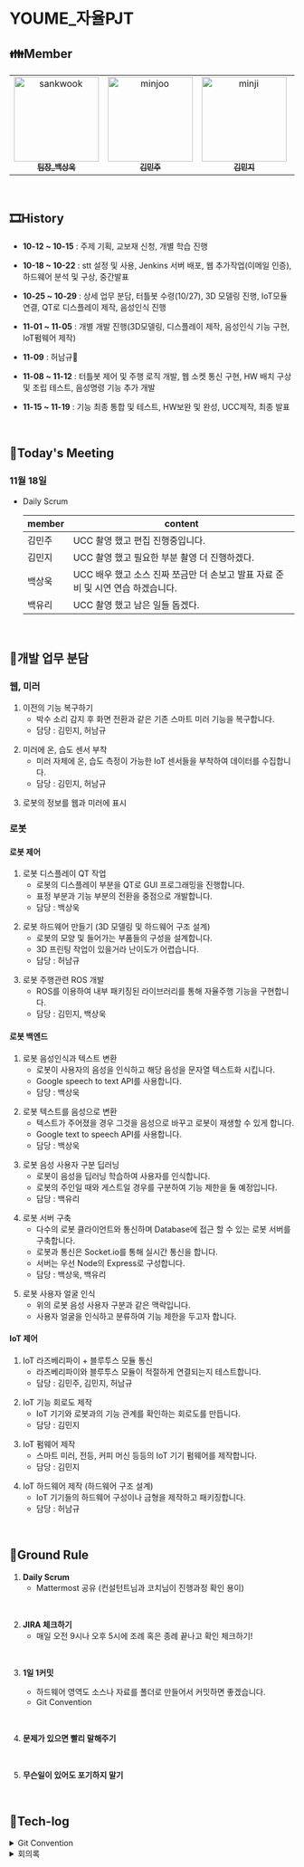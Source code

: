 # YOUME\_자율PJT

## **👪Member**

<table>
  <tr>
  <td align="center"><a href="https://lab.ssafy.com/oogab"><img alt="sankwook" src="https://user-images.githubusercontent.com/48434764/130107140-fbbb49a0-3004-441c-b9d0-98ee32dc17bd.png" width="150px;" /><br /><sub><b>팀장_백상욱</b></sub></a><br /></td>
    <td align="center"><a href="https://lab.ssafy.com/minjoo0112"><img alt="minjoo" src="https://user-images.githubusercontent.com/48434764/130104515-3ea67786-79e7-4e8b-824b-e553a0f3ec8b.png" width="150px;"/><br /><sub><b>김민주</b></sub></a><br /></td>
  <td align="center"><a href="https://lab.ssafy.com/kimminji0527"><img alt="minji" src="https://user-images.githubusercontent.com/48434764/130106965-62d4e73d-f3dc-4899-a331-0a1e549089f8.png" width="150px;" /><br /><sub><b>김민지</b></sub></a><br /></td>
    <td align="center"><a href="https://lab.ssafy.com/chsem145"><img alt="yuri" src="https://user-images.githubusercontent.com/48434764/130107209-358a270f-d2dc-4462-a056-5ac90d3fef20.png" width="150px;" /><br /><sub><b>백유리</b></sub></a><br /></td>
  </tr>
</table>
<br/>

## **🎞History**

- **10-12 ~ 10-15** : 주제 기획, 교보재 신청, 개별 학습 진행
- **10-18 ~ 10-22** : stt 설정 및 사용, Jenkins 서버 배포, 웹 추가작업(이메일 인증), 하드웨어 분석 및 구상, 중간발표
- **10-25 ~ 10-29** : 상세 업무 분담, 터틀봇 수령(10/27), 3D 모델링 진행, IoT모듈 연결, QT로 디스플레이 제작, 음성인식 진행
- **11-01 ~ 11-05** : 개별 개발 진행(3D모델링, 디스플레이 제작, 음성인식 기능 구현, IoT펌웨어 제작)
- **11-09** : 허남규🎉
- **11-08 ~ 11-12** : 터틀봇 제어 및 주행 로직 개발, 웹 소켓 통신 구현, HW 배치 구상 및 조립 테스트, 음성명령 기능 추가 개발
- **11-15 ~ 11-19** : 기능 최종 통합 및 테스트, HW보완 및 완성, UCC제작, 최종 발표

  <br/>

## **📝Today's Meeting**

### 11월 18일

- Daily Scrum

  | member | content                                                                          |
  | ------ | -------------------------------------------------------------------------------- |
  | 김민주 | UCC 촬영 했고 편집 진행중입니다.                                                 |
  | 김민지 | UCC 촬영 했고 필요한 부분 촬영 더 진행하겠다.                                    |
  | 백상욱 | UCC 배우 했고 소스 진짜 쪼금만 더 손보고 발표 자료 준비 및 시연 연습 하겠습니다. |
  | 백유리 | UCC 촬영 했고 남은 일들 돕겠다.                                                  |

<br/>

## **🌝개발 업무 분담**

### **웹, 미러**

1. 이전의 기능 복구하기
   - 박수 소리 감지 후 화면 전환과 같은 기존 스마트 미러 기능을 복구합니다.
   - 담당 : 김민지, 허남규

<!-- <br/> -->

2. 미러에 온, 습도 센서 부착
   - 미러 자체에 온, 습도 측정이 가능한 IoT 센서들을 부착하여 데이터를 수집합니다.
   - 담당 : 김민지, 허남규

<!-- <br/> -->

3. 로봇의 정보를 웹과 미러에 표시

### **로봇**

#### **로봇 제어**

1. 로봇 디스플레이 QT 작업
   - 로봇의 디스플레이 부분을 QT로 GUI 프로그래밍을 진행합니다.
   - 표정 부분과 기능 부분의 전환을 중점으로 개발합니다.
   - 담당 : 백상욱

<!-- <br/> -->

2. 로봇 하드웨어 만들기 (3D 모델링 및 하드웨어 구조 설계)
   - 로봇의 모양 및 들어가는 부품들의 구성을 설계합니다.
   - 3D 프린팅 작업이 있을거라 난이도가 어렵습니다.
   - 담당 : 허남규

<!-- <br/> -->

3. 로봇 주행관련 ROS 개발
   - ROS를 이용하여 내부 패키징된 라이브러리를 통해 자율주행 기능을 구현합니다.
   - 담당 : 김민지, 백상욱

#### **로봇 백엔드**

1. 로봇 음성인식과 텍스트 변환
   - 로봇이 사용자의 음성을 인식하고 해당 음성을 문자열 텍스트화 시킵니다.
   - Google speech to text API를 사용합니다.
   - 담당 : 백상욱

  <!-- <br/> -->

2. 로봇 텍스트를 음성으로 변환
   - 텍스트가 주어졌을 경우 그것을 음성으로 바꾸고 로봇이 재생할 수 있게 합니다.
   - Google text to speech API를 사용합니다.
   - 담당 : 백상욱

  <!-- <br/> -->

3. 로봇 음성 사용자 구분 딥러닝
   - 로봇이 음성을 딥러닝 학습하여 사용자를 인식합니다.
   - 로봇의 주인일 때와 게스트일 경우를 구분하여 기능 제한을 둘 예정입니다.
   - 담당 : 백유리

  <!-- <br/> -->

4. 로봇 서버 구축
   - 다수의 로봇 클라이언트와 통신하며 Database에 접근 할 수 있는 로봇 서버를 구축합니다.
   - 로봇과 통신은 Socket.io를 통해 실시간 통신을 합니다.
   - 서버는 우선 Node의 Express로 구성합니다.
   - 담당 : 백상욱, 백유리

  <!-- <br/> -->

5. 로봇 사용자 얼굴 인식
   - 위의 로봇 음성 사용자 구분과 같은 맥락입니다.
   - 사용자 얼굴을 인식하고 분류하여 기능 제한을 두고자 합니다.

#### **IoT 제어**

1. IoT 라즈베리파이 + 블루투스 모듈 통신
   - 라즈베리파이와 블루투스 모듈이 적절하게 연결되는지 테스트합니다.
   - 담당 : 김민주, 김민지, 허남규

  <!-- <br/> -->

2. IoT 기능 회로도 제작
   - IoT 기기와 로봇과의 기능 관계를 확인하는 회로도를 만듭니다.
   - 담당 : 김민지

  <!-- <br/> -->

3. IoT 펌웨어 제작
   - 스마트 미러, 전등, 커피 머신 등등의 IoT 기기 펌웨어를 제작합니다.
   - 담당 : 김민지

  <!-- <br/> -->

4. IoT 하드웨어 제작 (하드웨어 구조 설계)
   - IoT 기기들의 하드웨어 구성이나 금형을 제작하고 패키징합니다.
   - 담당 : 허남규

<br/>

## **📌Ground Rule**

1. **Daily Scrum**
   - Mattermost 공유 (컨설턴트님과 코치님이 진행과정 확인 용이)

<br/>

2. **JIRA 체크하기**
   - 매일 오전 9시나 오후 5시에 조례 혹은 종례 끝나고 확인 체크하기!

<br/>

3. **1일 1커밋**

   - 하드웨어 영역도 소스나 자료를 폴더로 만들어서 커밋하면 좋겠습니다.
   - Git Convention

<br/>

4. **문제가 있으면 빨리 말해주기**

<br/>

5. **무슨일이 있어도 포기하지 말기**

<br/>

## 📂Tech-log

<details>
  <summary>Git Convention</summary>

| type     | 설명                                 |
| -------- | ------------------------------------ |
| feat     | 새로운 기능에 대한 커밋              |
| fix      | 버그 수정에 대한 커밋                |
| build    | 빌드 관련 파일 수정에 대한 커밋      |
| chore    | 그 외 자잘한 수정에 대한 커밋        |
| ci       | CI 관련 설정 수정에 대한 커밋        |
| docs     | 문서 수정에 대한 커밋                |
| style    | 코드 스타일 혹은 포맷 등에 관한 커밋 |
| refactor | 코드 리팩토링에 대한 커밋            |
| test     | 테스트 코드 수정에 대한 커밋         |
| design   | CSS 등 UI 수정에 대한 커밋           |
| comment  | 주석 추가 및 수정에 대한 커밋        |

</details>

<details>
  <summary>회의록</summary>
  <details>
    <summary>2주차(2021년 10월 18일 ~ 2021년 10월 22일)</summary>

### 10월 18일

- Daily Scrum

  | member | content                                                                         |
  | ------ | ------------------------------------------------------------------------------- |
  | 김민주 | myme Backend 구조 파악, node.js 공부, 이메일 인증 진행 예정                     |
  | 김민지 | 하드웨어 모델링, 하드웨어 스펙에 맞게 펌웨어 짤 계획                            |
  | 백상욱 | 라즈베리파이 모듈 설치, 녹음 진행, cloud stt 환경설정 진행 중, 이어서 개발 예정 |
  | 백유리 | Jenkins 개발 공부                                                               |
  | 허남규 | 하드웨어 모델링, 하드웨어 스펙에 맞게 펌웨어 짤 계획                            |

<br/>

- 회의내용

  - 10/22 기획발표
  - 계획서 작성한대로 개발 들어갔으면 좋겠다
  - JIRA에 해야할 내용 작성하기
  - 간단한 목업 제작하기
  - 로봇 사용자 설정한걸 웹엑서 간략하게 볼수있게 할것인가? 에 대해 고민중
  - 한다면 로봇 관련 페이지가 필요할것이지만 할 필요성에 대해 고민중. 하지만 아마 생길듯 하다.
  - 대체로 구글 어시스턴스를 쓰지만 안해보고 싶다. 만약 안된다면 차선으로 사용 예정
  - 가능하면 빠르게 가지고있는 라파를 이용해서 STT 진행 예정
  - 하드웨어 구상도 만들자!!
  - 지금 터틀봇은 주행에 관련되어있는데 기타 기능을 주로 하는 라파 보드를 터틀봇에 올리자
  - 라파가 가진 블루투스 갯수 파악하자
  - 발표 PPT 미리 제작 예정

<br/>

- 우울증 감소가 초점
- 자택근무 X
- 그래서 기능에 아침에 일어나면 연동해주는 기능들을 추가 보완
- 커피 내려주는 버튼 누르는 기계, IoT 스탠드

<br/>
<br/>

### 10월 19일

- Daily Scrum

  | member | content                                                                                                                                                                             |
  | ------ | ----------------------------------------------------------------------------------------------------------------------------------------------------------------------------------- |
  | 김민주 | 오늘 안에 이메일 인증 기능 완료 가능.                                                                                                                                               |
  | 김민지 | 하드웨어 구성도 만들고 있고 좀더 할거다.                                                                                                                                            |
  | 백상욱 | - 음성인식 완료 했고 언어만 바꿔주면 될것 같다. 소스 보니까 가능할것 같더라. <br/> - 오늘은 라파에서 서버랑 통신을 해서 api가지고 어떤 명령에 대해서 어떤 동작을 하도록 해볼것이다. |
  | 백유리 | 어제 Jenkins로 push하면 로컬에다가 배포하는걸 테스트 해봤다. 서버에 오늘은 해보고 싶다.                                                                                             |
  | 허남규 | 기획 발표준비 하면서                                                                                                                                                                |

<br>

- 회의내용

  - 로봇이여야만 하는 이유!!
  - 블루투스 스피커로 처리될 기능들이지만 반려로봇을 생각해봤다.
  - 그래서 친밀도적 기능을 우선시 해야한다.
  - 미러에서 특정 방/공간을 누르면 로봇이 오는 호출기능 추가했으면 좋겠다.

<br/>
<br/>

### 10월 20일

- Daily Scrum

  | member | content                                                                                                                                                                                   |
  | ------ | ----------------------------------------------------------------------------------------------------------------------------------------------------------------------------------------- |
  | 김민주 | 이메일 인증 완료 예정                                                                                                                                                                     |
  | 김민지 | 하드웨어 구상 만들었고 스마트 미러나 로봇에 들어갈 펌웨어쪽 공부할것이다.                                                                                                                 |
  | 백상욱 | - 음성받아서 텍스트로 바꾸는거 해봤고 거기에 변화를 줘야할건데 코드분석중이다. <br/> - 필요한것들 공부중인데, 멀티쓰레드나 이런것들 해보고 있다. <br/> - 마이미 웹사이트 성능 개선중이다. |
  | 백유리 | Jenkins 해보려고 했고 로컬에서는 되는데 다른데에서 하는건 좀 어렵더라, 도커 컨테이너에서 하는걸 해결해서 리눅스쪽에서 할것같다.                                                           |
  | 허남규 | 볼로봇 하드웨어 분석, 센서, 모터 스펙분석                                                                                                                                                 |

<br>

- 팀장 미팅 -> 백상욱

<br/>
<br/>

### 10월 21일

- Daily Scrum

  | member | content                                                                                                                                                           |
  | ------ | ----------------------------------------------------------------------------------------------------------------------------------------------------------------- |
  | 김민주 | 이메일 인증 기능 구현 완료, 관련 세부기능 작업 예정 예정                                                                                                          |
  | 김민지 | 백신 공가                                                                                                                                                         |
  | 백상욱 | 소켓으로 서버 만들고, 라파에서 통신을 하는데 거기서 입력된게 소켓통신으로 웹서버랑 말한거를 받아서 웹서버랑 대화하고 있다. 이제 db랑 붙여서 그 정보를 긁어올거다. |
  | 백유리 | 젠킨스 서버 4개 다 배포할 생각이다.                                                                                                                               |
  | 허남규 | ppt 제작완료 하고 내일 발표 제가 진행해서 끝내겠습니다.스펙분석                                                                                                   |

<br/>

- 회의내용

  - 6시 삼성역 보드
  - 로봇이 핵심인데 기능적으로 이성과 감성의 싸움이 있다.
  - 로봇일 필요가 없는게 있겠지만 로봇으로 감성을 챙겨간다.
  - 발표를 통해서 그 감성을 챙겨가야한다.
  - 사실 다른 기기들로 다 할수 있는데 로봇으로 하는건 일종의 갬성때문이다.
  - 그런 갬성을 통해서 발표로 우울증을 없앤다는거에 집중!! 핵심은 우울증이다.
  - 그래서 생각한게 반려로봇의 개념
  - 고양이 예시
  - 서큘러스 참고
  - 초점을 어디로 비트는가? 규칙적인 생활을 만들고 만족감을 키우자!

<br/>
<br/>

### 10월 22일

- **중간발표**
  <br/>
  <br/>

</details>
  <details>
    <summary>3주차(2021년 10월 25일 ~ 2021년 10월 29일)</summary>

### 10월 25일

- Daily Scrum

  | member | content                                                                   |
  | ------ | ------------------------------------------------------------------------- |
  | 김민주 | 따로 진행된것 없다.                                                       |
  | 김민지 | 따로 진행된것 없다, 오늘 하드웨어 받아서 진행할 것이다.                   |
  | 백상욱 | 주말동안 개발보다는 구조를 잡았다. (로봇과의 통신 등)                     |
  | 백유리 | 병원ㅠ 아프지 맙시다.                                                     |
  | 허남규 | 따로 진행된것 없다, IoT 제품들 하드웨어 테스트 하고 펌웨어 진행할 것이다. |

<br/>

- 회의내용

  - 상단 개발 업무 분담 내용 참고

<br/>
<br/>

### 10월 26일

- Daily Scrum

  | member | content                                                                                                                                                  |
  | ------ | -------------------------------------------------------------------------------------------------------------------------------------------------------- |
  | 김민주 | 보드 받아서 라파 동작시켜봤다. 아누이노 연결 통신선 없음. 아두이노 키트 주문해서 미리 진행해보겠다.                                                      |
  | 김민지 | 어제 아두이노랑 센서들 받아서 확인해봤고 회로도 받아서 꽂아서 만들것이다.                                                                                |
  | 백상욱 | - REST API랑 Socket통신 어느정도 정립, 기능별로 구분했습니다. <br/> - REST로 서버 구축하는 중, qt로 로그인해서 디스플레이 어느정도 만들 수 있을 것 같다. |
  | 백유리 | 화자 인식하는거 알아봤는데 api로 되는것 같더라. 구글 api랑 마이크로소프트 api가 있더라 둘중 뭐할지 테스트 중이다.                                        |
  | 허남규 | 보드 배달. 민주, 민지님 하는 작업 같이 하게 될것 같다. 하드웨어 작업도 진행중에 있다.                                                                    |

<br/>
<br/>

### 10월 27일

- Daily Scrum

  | member | content                                                                                                                                             |
  | ------ | --------------------------------------------------------------------------------------------------------------------------------------------------- |
  | 김민주 | 연결선이 없어서 아직 진행한건 없고 구글링을 하면서 공부를 하고 있다. 구성이 오늘 올것 같다.                                                         |
  | 김민지 | 블루투스 모듈 설정하는 at명령어 공부하고 프로토콜 설계했고 커피머신에 들어갈 펌웨어 제작하였다.                                                     |
  | 백상욱 | qt화면 만들고 로그인 진행했다. 이쁘게 만들어주는 라이브러리를 찾았다. 근데 라파에서 버전이 안맞아서 아직 진행 중. 좀만 더 해보고 안되면 때려치겠다. |
  | 백유리 | 에저 쓰려다가 에저 레퍼런스가 너무 없어서 네이버 스피치로 바꿨고 화자 인식이 되었다. TTS랑 섞어서 화자인식 하는 방법을 만들어 보겠다.               |
  | 허남규 | 블루투스 모듈 설정하는 at명령어를 공부했고 하드웨어를 제작해보았다.                                                                                 |

<br>

- 회의내용

  - 자치회 설문 진행!
  - 파이큐티는 큐티를 기반으로 하는데 파이큐티는 설치해둔 큐티를 사용해야 하는데 버전이 안맞아서 진행이 안된다.

<br/>
<br/>

### 10월 28일

- Daily Scrum

  | member | content                                                                                |
  | ------ | -------------------------------------------------------------------------------------- |
  | 김민주 | 키트가 생각보다 늦게 와서 시작했는데 라즈베리파이 전원이 잘 안켜져서 진행을 잘 못했다. |
  | 김민지 | 사용할 센서들 스펙들 찾고 스마트미러 안에 들어갈 온습도 센서 사용할 예정이다.          |
  | 백상욱 | 음성인식, 디스플레이 화면 합치고 있다. 생각보다 좀 어렵다. 터틀봇은 완성했다.          |
  | 백유리 | 백신공가                                                                               |
  | 허남규 | 터틀봇 완성해서 하드웨어 만들기 시작할것이다.                                          |

<br/>
<br/>

### 10월 29일

- Daily Scrum

  | member | content                                                                                                                                                  |
  | ------ | -------------------------------------------------------------------------------------------------------------------------------------------------------- |
  | 김민주 | 라파 전원선 주문하고 도착하면 통신 진행할 것이다.                                                                                                        |
  | 김민지 | 어제 온습도 센서 사용법 알았고 오늘은 릴레이 사용 테스트 할거다.                                                                                         |
  | 백상욱 | 어제 음성인식이랑 얼굴표현이랑 합쳤다. 그래서 말에따라서 표정이 바뀌는걸 확인 할 수 있다. 하드코딩적 느낌이 쎄지만 어떤식으로 표정을 바꿀지를 생각해보자 |
  | 백유리 | 화자인식하고 있다. 이번주 말 안에 끝나게 될것 같다.                                                                                                      |
  | 허남규 | 로봇 제작 완료, 치수 재서 모델링 들어가고 오늘도 모델링 할거다.                                                                                          |

<br>

- 회의내용

  - 알림 기능을 위해서 db에 시간정보를 넣어야 할것 같다. 해당 기능을 어디에 넣을지를 생각해봐야겠다.
  - 루틴에 넣는다면 db 설계를 바꿔야 할것이다.
  - 기존에 있는 기능중 어떤것을 알림할것인가? 최초기능구현 단계
  - 음성인식 부분이 일정시간이 지나면 꺼진다. 해결법을 생각해봐야한다.

<br/>
<br/>

</details>

  <details>
    <summary>4주차(2021년 11월 1일 ~ 2021년 11월 5일)</summary>

### 11월 1일

- Daily Scrum

  | member | content                                                                                                                                                                                                                             |
  | ------ | ----------------------------------------------------------------------------------------------------------------------------------------------------------------------------------------------------------------------------------- |
  | 김민주 | 시리얼 통신 진행 완료.                                                                                                                                                                                                              |
  | 김민지 | 디바이스마트 외에 다른것들 오늘이면 다 올것이다. 펌웨어 완성할것이다.                                                                                                                                                               |
  | 백상욱 | 메인프로그램 손좀 봤고 대화를 몇개 넣었다. 좀더 가능성있게 만들었다. 터틀봇 환경설정 후 작동 시켜봤다. 오늘은 유미 개발하겠다.                                                                                                      |
  | 백유리 | - 음성인식 관련해서 하고 있었는데 구글 stt는 스트리밍 방식이더라, 클로버는 REST api 로 되어있다. 스트리밍을 하면서 REST api로 할지 오디오로 할지 고민중이다. <br/> - 백엔드랑 프론트 엔드 유미 개발해야할거 정리해서 진행할것 같다. |
  | 허남규 | 모델링 해서 학교에서 살아야할수도 있겠다.                                                                                                                                                                                           |

  <br>

- 회의내용

  - 날씨 같은 api를 붙여서 유미랑 대화할때 더 큰 시너지가 있더록 해보자
  - iot 부분!! 이번주 중에 민주님과 민지님이 통신테스트 까지 잘 진행될것이다.

  <br/>
  <br/>

### 11월 2일

- Daily Scrum

  | member | content                                              |
  | ------ | ---------------------------------------------------- |
  | 김민주 | 라파로 서보모터 동작 구현 중이다.                    |
  | 김민지 | 릴레이 사용으로 펌웨어 마무리 할거다.                |
  | 백상욱 | 로봇 반응이 챗봇 같다. 챗봇 관련된 api를 연구해봤다. |
  | 백유리 | 유미 관리페이지                                      |
  | 허남규 | 하드웨어 재설계, 프린트 요청 해놓았다.               |

  <br/>
  <br/>

### 11월 3일

- Daily Scrum

  | member | content                                                                |
  | ------ | ---------------------------------------------------------------------- |
  | 김민주 | 교보재 수령하고 오늘은 민지님과 합치는거 함께 진행할 예정이다.         |
  | 김민지 | 민주님 통신 부분과 펌웨어를 합칠 예정이다.                             |
  | 백상욱 | 챗봇을 활용해봤는데 메인프로그램 안에서 잘 돌아가게 완성도를 높이겠다. |
  | 백유리 | 유미 관리 페이지 계속 진행중이다.                                      |
  | 허남규 | 7인치로 변경된 하드웨어를 다시 재설계 했고 프린트 요청 해놨습니다.     |

<br>

- 회의내용

  - 우선 로봇 레이어 하나 더 올리는건 추후에 치수보고 진행하면 될것 같다.
  - 로봇에 팔하나 더 다는것도 추후에 치수 보고 진행할 예정이다.

  <br/>
  <br/>

### 11월 4일

- Daily Scrum

  | member | content                                                                                                                                     |
  | ------ | ------------------------------------------------------------------------------------------------------------------------------------------- |
  | 김민주 | 펌웨어와 라즈베리파이를 연결하는 미들웨어 작업 진행했습니다.                                                                                |
  | 김민지 | - 펌웨어와 라즈베리파이를 연결하는 미들웨어 작업 진행했습니다. <br/> - 전조등쪽 펌웨어 수정할거다.                                          |
  | 백상욱 | 병가                                                                                                                                        |
  | 백유리 | 유미 음성인식 페이지에서 오디오 보내주는 작업 진행중이다. 이거 끝나면 알람 작업에 대해서 생각을 해볼것 같다.                                |
  | 허남규 | 펌웨어와 라즈베리파이를 연결하는 미들웨어 작업 진행했습니다. 다만 블루투스에 문제가 있어서 연구실에서 가져와서 다시 진행해야 할것 같습니다. |

  <br/>
  <br/>

### 11월 5일

- Daily Scrum

  | member | content                                                                                                                                                                           |
  | ------ | --------------------------------------------------------------------------------------------------------------------------------------------------------------------------------- |
  | 김민주 | 라즈베리파이 블루투스 모듈 연결 완료했다. 민지님과 합류해서 펌웨어 작업 진행할 예정                                                                                               |
  | 김민지 | 커피머신, 전조등 펌웨어 개발 완료했고 민주님과 합류해서 통합 과정 진행할 예정                                                                                                     |
  | 백상욱 | 아파서 많이 진행을 못했다.ㅠ 기본적인 대화 관련 스크립트 넣어볼거고 + 터틀봇에 명령 내리는 부분 진행할 예정                                                                       |
  | 백유리 | 화자 인식 등록 진행중이지만 안되는 부분이 많다 오늘 해결 해보고 알람 기능 주말에 진행할 예정                                                                                      |
  | 허남규 | 3D 프린트 출력 결과 기다리고 있으며 출력 수정 작업 진행중이다. 1시에 최종 출력 확인하고 이상 없으면 민지님 집으로 이동해서 민주님, 민지님, 저 셋이서 iot 제품 최종 마무리 할 예정 |

<br>

- 회의 내용

  - 루틴 항목에 로봇의 액팅을 설정할 수 있는 부분을 만들 수 있으면 좋겠다. 우리의 핵심 기능일 수 있는 부분!
  - 시간이 얼마 없지만 해볼 가치는 있다.
  - 로봇 서버

    - (소켓 통신) 주행용 라즈베리 파이
    - (소켓 통신? + REST) 기능용 라즈베리 파이

      <br/>
      <br/>

      </details>

    <details>
    <summary>5주차(2021년 11월 8일 ~ 2021년 11월 12일)</summary>

    ### 11월 8일

    - Daily Scrum

      | member | content                                                                                                               |
      | ------ | --------------------------------------------------------------------------------------------------------------------- |
      | 김민주 | 스탠드 제어 완료, 서보 모터에 스위치를 누를 장치를 만들 예정이다.                                                     |
      | 김민지 | 스마트 미러에 들어갔던 소스들 다시 복구                                                                               |
      | 백상욱 | 메인 프로그램의 구성을 좀 더 공고히 했다. 터틀봇 제어를 제외하고 관련된 내용 내일까지 진행하면 완성할 수 있을것 같다. |
      | 백유리 | 화자 인식 완료, 터틀봇 원격 연결하기 해볼 예정                                                                        |
      | 허남규 | 터틀봇 3D 프린팅 중!                                                                                                  |

    <br>

    - 회의 내용

      - 커피머신 한 번 누르고 40초~50초(예열) 기다렸다가 다시 눌러야 작동한다.
      - 터틀봇 제어 유리님께 부탁드립니다!
      - 고감도 소리센서 없음;; 스마트 미러 복구되면 하는 방법 알려주기

    <br/>
    <br/>

    ### 11월 9일

    - Daily Scrum

      | member | content                                                                             |
      | ------ | ----------------------------------------------------------------------------------- |
      | 김민주 | 모델링 한 부분 전달해서 출력 중이다. 모델링한 결과물 수령 예정이고 공유하겠다.      |
      | 김민지 | 서보모터 펌웨어 수정할 생각이다.                                                    |
      | 백상욱 | 계속 메인프로그램 수정중이고 오늘까지 어느정도 완성 할 예정이다.                    |
      | 백유리 | 화자인식 버그 수정 완료, 터틀봇 환경설정 진행하고 socket통신까지 진행했으면 좋겠다. |
      | 허남규 | 안녕히계세요!                                                                       |

    <br>

    - 회의 내용

      - 목요일날 백상욱 집으로 집합하기 프로세스 합치기!
      - 로봇 모델링 부분에서 팔 부분 구멍 뚫었으면 좋겠다!
      - 서보 모터로 팔 관련 움직임 따로 몇가지 만들어 두었으면 합니다.

    <br/>
    <br/>

    ### 11월 10일

    - Daily Scrum

      | member | content                                                                                                      |
      | ------ | ------------------------------------------------------------------------------------------------------------ |
      | 김민주 | 출력물 수령 완료, 커피머신 관련 출력물은 아직 수령 못함 받게 되면 공유하고 터틀봇 내부 구성 설계할 예정이다. |
      | 김민지 | 하드웨어 파일 보고 서보모터 들어갈 내부 설계 확인해 보겠다.                                                  |
      | 백상욱 | 기능들 많이 만들었고 가능하면 영상으로 공유를 하겠다.                                                        |
      | 백유리 | 소켓 연결 완료 웹에서 제어가 되고 있다. 그 외에 기능들 제어를 진행해봐야겠다.                                |

    <br/>
    <br/>

    ### 11월 11일

    - Daily Scrum

      | member | content                                                                         |
      | ------ | ------------------------------------------------------------------------------- |
      | 김민주 | 하드웨어 구성을 해봤는데 다같이 모여서 논의를 해봐야겠다.                       |
      | 김민지 | 모터 관련해서 문의를 해보았고 하드웨어 구성 관련해서 오늘 논의를 해야겠다.      |
      | 백상욱 | 기능들 추가했고 로봇 표정도 추가하고 서버관련해서도 조금 정비했다.              |
      | 백유리 | 터틀봇 제어에 대해서 계속 연구했고 제어에 대해서 지속적으로 연구할 필요가 있다. |

    <br>

    - 회의 내용

      - 상욱님 집 12:00

    <br/>
    <br/>

    ### 11월 12일

    - Daily Scrum

      | member | content                                                                                                                                  |
      | ------ | ---------------------------------------------------------------------------------------------------------------------------------------- |
      | 김민주 | 커피머신 날개 파트 모델링 하고 있고 오늘 중으로 출력을 시작할 수 있도록 하겠습니다.                                                      |
      | 김민지 | 전원 장치에 필요한 부품 찾고 모델 출력 요청을 바로 할 수 있도록 하겠다.                                                                  |
      | 백상욱 | 싸피 서버에 로봇 서버 코드 올리고 연동 확인해봤다. 기능 추가 및 표정 추가 짬짬이 할거고 감성적인 대화 스크립트를 구상을 해볼 예정입니다. |
      | 백유리 | 주행 로직 계속 짜고 터틀봇 관련 개발 계속 진행할 예정이다.                                                                               |

    <br>

    - 회의 내용

      - 감성적인 대화 스크립트 제작이 필요하다.
      - 상황별 10가지 입력 스크립트 5가지 응답 스크립트가 필요합니다.
      - 상황별 키워드 10가지 정도 생각해보기. 주말동안에도 계쏙~~
      - 다음주 화요일날 모임 진행합시다.

    <br/>
    <br/>

    </details>
    <details>
    <summary>6주차(2021년 11월 15일 ~ 2021년 11월 19일)</summary>

    ### 11월 15일

    - Daily Scrum

      | member | content                                                                                                           |
      | ------ | ----------------------------------------------------------------------------------------------------------------- |
      | 김민주 | 모델링 출력 맡겼고 학교가서 필요한 작업이랑 물품 챙겨 오겠다.                                                     |
      | 김민지 | 모델링 출력 맡겼고 학교가서 필요한 작업이랑 물품 챙겨 오겠다.                                                     |
      | 백상욱 | 대화랑 기능 더 넣었다. 기능적으로 마무리하고 소켓 통신 연결해놓겠다.                                              |
      | 백유리 | 주행 부분 완료했지만 테스트가 필요하다. 웹 페이지에서 유미에게 명령 내릴 화면 구성을 어떻게 할지 논의가 필요하다. |

    <br>

    - 회의 내용

      - 유미 관리 페이지에 뭘 더 넣을까?
      - 유미 상태 점수를 추가하고 싶다.
      - 상태 점수 마다 다른 반응을 하고 싶은데... 시간이 가능할까?
      - 배터리 테스트 해보기

    <br/>

    - **화** : 로봇 완성
    - **수** : 최종 테스트 및 UCC 촬영
    - **목** : UCC제작, 시연 및 발표 준비

    <br/>
    <br/>

    ### 11월 16일

    - Daily Scrum

      | member | content                                                                                                |
      | ------ | ------------------------------------------------------------------------------------------------------ |
      | 김민주 | 필요한 작업 학교에서 진행했고 오늘 모여서 작업 진행해봐야 할것 같다.                                   |
      | 김민지 | 필요한 작업 학교에서 진행했고 오늘 모여서 작업 진행해봐야 할것 같다.                                   |
      | 백상욱 | 기능 계속 다듬고 소켓 연결 해두긴 했고 오늘 모여서 작업 진행해봐야 할것 같다.                          |
      | 백유리 | 로봇 서버 https해놓고 소켓 연결 해두었지만 aws연결 되는지 테스트 필요. 친밀도 레벨 관련 문서작업 했다. |

    <br/>
    <br/>

    ### 11월 17일

    - Daily Scrum

      | member | content                                                                                                                             |
      | ------ | ----------------------------------------------------------------------------------------------------------------------------------- |
      | 김민주 | 하드웨어 조립 완료했고 UCC 소스 촬영 들어갑니다. 배터리 충전 완료.                                                                  |
      | 김민지 | 하드웨어 조립 완료했고 UCC 소스 촬영 들어갑니다. 필요한 물품 챙겨서 합류하겠다.                                                     |
      | 백상욱 | 하드웨어 조립했고 로봇과 웹 서버 연결 완료했습니다. 다듬는 작업 하고 음성 데이터를 정제를 할 필요가 있고 대화 학습을 시킬 예정이다. |
      | 백유리 | 로봇과 웹 서버 연결을 완료했고 지금까지 한 것 배포 완료했다. 다듬는 작업 및 UCC 촬영 진행하겠다.                                    |

    <br/>
    <br/>

    ### 11월 18일

    - Daily Scrum

      | member | content                                                                          |
      | ------ | -------------------------------------------------------------------------------- |
      | 김민주 | UCC 촬영 했고 편집 진행중입니다.                                                 |
      | 김민지 | UCC 촬영 했고 필요한 부분 촬영 더 진행하겠다.                                    |
      | 백상욱 | UCC 배우 했고 소스 진짜 쪼금만 더 손보고 발표 자료 준비 및 시연 연습 하겠습니다. |
      | 백유리 | UCC 촬영 했고 남은 일들 돕겠다.                                                  |

    <br/>
    <br/>

    ### 11월 19일

    **최종발표**

    <br/>
    <br/>

    </details>
    </details>
